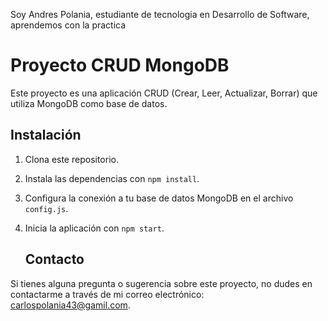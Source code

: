 Soy Andres Polania, estudiante de tecnologia en Desarrollo de Software, aprendemos con la practica
# Proyecto CRUD MongoDB

Este proyecto es una aplicación CRUD (Crear, Leer, Actualizar, Borrar) que utiliza MongoDB como base de datos.

## Instalación

1. Clona este repositorio.
2. Instala las dependencias con `npm install`.
3. Configura la conexión a tu base de datos MongoDB en el archivo `config.js`.
4. Inicia la aplicación con `npm start`.
   
   ## Contacto

Si tienes alguna pregunta o sugerencia sobre este proyecto, no dudes en contactarme a través de mi correo electrónico: carlospolania43@gamil.com.
